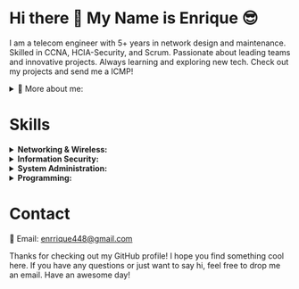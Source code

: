 <h1><strong> Hi there 👋 My Name is Enrique 😎</strong></h1> 

I am a telecom engineer with 5+ years in network design and maintenance. Skilled in CCNA, HCIA-Security, and Scrum. Passionate about leading teams and innovative projects. Always learning and exploring new tech. Check out my projects and send me a ICMP!

<details>
<summary>🚀 More about me:</summary>
 
- 🌱 I’m currently learning Cloud Networking and security.
- 💬 Ask me about CCNA, HCIA, GPON.
- 😛 share your knowledge!

</details>

<h1><strong>Skills</strong></h1> 
<details> <summary><strong>Networking & Wireless:</strong></summary> <ul> <li><details><summary><strong>Layer 2:</strong></summary> <ul> <li>Cisco: Spanning Tree Protocol (STP), Virtual LAN (VLAN), EtherChannel, Link Aggregation Control Protocol (LACP), PAgP, etc.</li> <li>Mikrotik: Spanning Tree Protocol (STP), Virtual LAN (VLAN), Link Aggregation Groups (LAG), etc.</li> </ul> </details></li> <li><details><summary><strong>Layer 3:</strong></summary> <ul> <li>Interior Gateway Protocols (IGP): OSPF, EIGRP, IS-IS. </li> <li>IPv4 Addressing: Subnetting, VLSM, CIDR</li> <li>IPv6 Addressing: Address Types, Address Format, Address Allocation</li> </ul> </details></li> </ul> </details> <details> <summary><strong>Information Security:</strong></summary> <ul> <li>Offensive Security: Penetration Testing, Ethical Hacking, Social Engineering, etc.</li> <li>Defensive Security: Firewalls, Intrusion Detection/Prevention Systems (IDS/IPS), Security Information and Event Management (SIEM) tools, etc.</li> <li>Security Frameworks: ISO 27001. </li> <li>Security Tools: Wireshark. </li> </ul> </details> <details> <summary><strong>System Administration:</strong></summary> <ul> <li>Linux: Ubuntu, Kali. </li> <li> Telnet, DHCP, Putty, Moba, AnyDesk, etc.</li> <li>Virtualization platforms: VMware, VirtualBox, etc.</li> </ul> </details> <details> <summary><strong>Programming:</strong></summary> <ul> <li>Python, C++. </ul> </details>


<h1><strong>Contact</strong></h1>

📧 Email: enrrique448@gmail.com


Thanks for checking out my GitHub profile! I hope you find something cool here. If you have any questions or just want to say hi, feel free to drop me an email. Have an awesome day!
